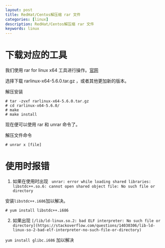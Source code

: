 ```yaml
---
layout: post
title: RedHat/Centos解压缩 rar 文件
categories: [linux]
description: RedHat/Centos解压缩 rar 文件
keywords: linux
---
```


# 下载对应的工具



我们使用 rar for linux x64 工具进行操作。[官网](https://www.rarlab.com/download.htm)

选择下载 rarlinux-x64-5.6.0.tar.gz ，或者其他更加新的版本。

解压安装

```shell
# tar -zvxf rarlinux-x64-5.6.0.tar.gz 
# cd rarlinux-x64-5.6.0/
# make
# make install
```

现在便可以使用 rar 和 unrar 命令了。

解压文件命令

```shell
# unrar x [file] 
```

# 使用时报错

1. 如果在使用时出现 ` unrar: error while loading shared libraries: libstdc++.so.6: cannot open shared object file: No such file or directory`

安装`libstdc++.i686`加以解决。

```
# yum install libstdc++.i686
```

2. 如果出现 `[/lib/ld-linux.so.2: bad ELF interpreter: No such file or directory](https://stackoverflow.com/questions/14030306/lib-ld-linux-so-2-bad-elf-interpreter-no-such-file-or-directory)`

`yum install glibc.i686` 加以解决